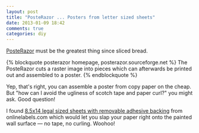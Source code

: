 ```yaml
---
layout: post
title: "PosteRazor ... Posters from letter sized sheets"
date: 2013-01-09 18:42
comments: true
categories: diy
---
```


[PosteRazor](http://posterazor.sourceforge.net/) must be the greatest thing since sliced bread.

{% blockquote posterazor homepage, posterazor.sourceforge.net %}
The PosteRazor cuts a raster image into pieces which can afterwards be printed out and assembled to a poster.
{% endblockquote %}

Yep, that's right, you can assemble a poster from copy paper on the cheap. But "how can I avoid the ugliness of scotch tape and paper curl?" you might ask. Good question!

I found [8.5x14 legal sized sheets with removable adhesive backing](http://www.onlinelabels.com/OL813.htm) from onlinelabels.com which would let you slap your paper right onto the painted wall surface — no tape, no curling. Woohoo!